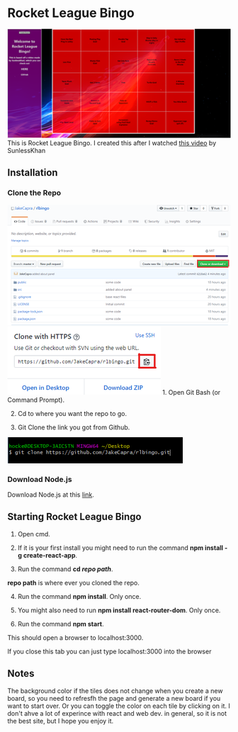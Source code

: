 # Rocket League Bingo
<img src="./readmePictures/home.png" alt="Home page">
This is Rocket League Bingo. I created this after I watched <a href=https://www.youtube.com/watch?v=-3aVf_LilUc">this video</a> by SunlessKhan

## Installation

### Clone the Repo
<img src="./readmePictures/img1.png" alt="GitHub Clone">
<img src="./readmePictures/img2.png" alt="GitHub Copy">
1. Open Git Bash (or Command Prompt).

2. Cd to where you want the repo to go.

3. Git Clone the link you got from Github.
<img src="./readmePictures/clone.png" alt="GitHub Clone">

### Download Node.js
Download Node.js at this <a href="https://nodejs.org/en/">link</a>.

## Starting Rocket League Bingo

1. Open cmd.

2. If it is your first install you might need to run the command **npm install -g create-react-app**. 

3. Run the command **cd _repo path_**. 

**repo path** is where ever you cloned the repo.

4. Run the command **npm install**. Only once.

5. You might also need to run **npm install react-router-dom**. Only once.

6. Run the command **npm start**.

This should open a browser to localhost:3000.

If you close this tab you can just type localhost:3000 into the browser


## Notes
The background color if the tiles does not change when you create a new board, so you need to refresfh the page and generate a new board if you want to start over. Or you can toggle the color on each tile by clicking on it.
I don't ahve a lot of experince with react and web dev. in general, so it is not the best site, but I hope you enjoy it. 
